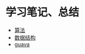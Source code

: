 # 学习笔记、总结

* [算法](https://github.com/zhengyin/learning/tree/master/algorithm)
* [数据结构](https://github.com/zhengyin/learning/tree/master/data-structure)
* [guava](https://github.com/zhengyin/learning/tree/master/guava)